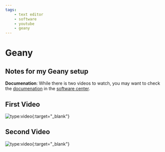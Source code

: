 ```yaml
---
tags:
    - text editor
    - software
    - youtube
    - geany
---
```

# Geany

## Notes for my Geany setup

**Documenation**: While there is two videos to watch, you may want to check the [documenation](/documentation/software/geany) in the [software center](/documentation/software).


## First Video

![type:video](https://www.youtube.com/embed/EuwAf_qVj14){:target="_blank"}

## Second Video

![type:video](https://www.youtube.com/embed/ZZGKICzIuzQ){:target="_blank"}

